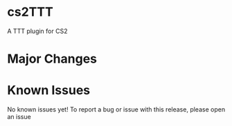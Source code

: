 # cs2TTT
A TTT plugin for CS2
# Major Changes

# Known Issues

No known issues yet! To report a bug or issue with this release, please open an issue
